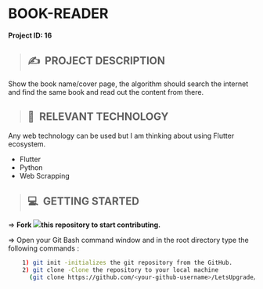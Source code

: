 # **BOOK-READER**

**Project ID: 16**
>## ✍&nbsp; PROJECT DESCRIPTION
Show the book name/cover page, the algorithm should search the internet and find the same book and read out the content from there. 

>## 📂&nbsp; RELEVANT TECHNOLOGY
Any web technology can be used but I am thinking about using Flutter ecosystem.

* Flutter
* Python
* Web Scrapping


>## 💻&nbsp; GETTING STARTED

=> **Fork <a href=https://github.com/LetsUpgrade/BOOK-READER><img src="https://img.icons8.com/ios/24/000000/code-fork.png"></a>this repository to start contributing.**

=> Open your Git Bash command window and in the root directory type the following commands :
```bash
    1) git init -initializes the git repository from the GitHub. 
    2) git clone -Clone the repository to your local machine
      (git clone https://github.com/<your-github-username>/LetsUpgrade/BOOK-READER.git)
```    
